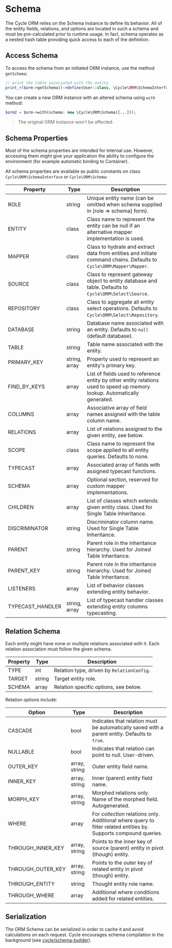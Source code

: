 # Schema

The Cycle ORM relies on the Schema instance to define its behavior. All of the entity fields, relations, and options are
located in such a schema and must be pre-calculated prior to runtime usage. In fact, schema operates as a nested hash
table providing quick access to each of the definition.

## Access Schema

To access the schema from an initiated ORM instance, use the method `getSchema`:

```php
// print the table associated with the entity
print_r($orm->getSchema()->define(User::class, \Cycle\ORM\SchemaInterface::TABLE));
```

You can create a new ORM instance with an altered schema using `with` method:

```php
$orm2 = $orm->with(schema: new \Cycle\ORM\Schema([...]));
```

> The original ORM instance won't be affected.

## Schema Properties

Most of the schema properties are intended for internal use. However, accessing them might give your application the
ability to configure the environment (for example automatic binding to Container).

All schema properties are available as public constants on class `Cycle\ORM\SchemaInterface` or `Cycle\ORM\Schema`:

| Property         | Type          | Description                                                                                                                |
|------------------|---------------|----------------------------------------------------------------------------------------------------------------------------|
| ROLE             | string        | Unique entity name (can be omitted when schema supplied in [role => schema] form).                                         |
| ENTITY           | class         | Class name to represent the entity can be null if an alternative mapper implementation is used.                            |
| MAPPER           | class         | Class to hydrate and extract data from entities and initiate command chains. Defaults to `Cycle\ORM\Mapper\Mapper`.        |
| SOURCE           | class         | Class to represent gateway object to entity database and table. Defaults to `Cycle\ORM\Select\Source`.                     |
| REPOSITORY       | class         | Class to aggregate all entity select operations. Defaults to `Cycle\ORM\Select\Repository`.                                |
| DATABASE         | string        | Database name associated with an entity. Defaults to `null` (default database).                                            |
| TABLE            | string        | Table name associated with the entity.                                                                                     |
| PRIMARY_KEY      | string, array | Property used to represent an entity's primary key.                                                                        |
| FIND_BY_KEYS     | array         | List of fields used to reference entity by other entity relations used to speed up memory lookup. Automatically generated. |
| COLUMNS          | array         | Associative array of field names assigned with the table column name.                                                      |
| RELATIONS        | array         | List of relations assigned to the given entity, see below.                                                                 |
| SCOPE            | class         | Class name to represent the scope applied to all entity queries. Defaults to none.                                         |
| TYPECAST         | array         | Associated array of fields with assigned typecast functions.                                                               |
| SCHEMA           | array         | Optional section, reserved for custom mapper implementations.                                                              |
| CHILDREN         | array         | List of classes which extends given entity class. Used for Single Table Inheritance.                                       |
| DISCRIMINATOR    | string        | Discriminator column name. Used for Single Table Inheritance.                                                              |
| PARENT           | string        | Parent role in the inheritance hierarchy. Used for Joined Table Inheritance.                                               |
| PARENT_KEY       | string        | Parent role in the inheritance hierarchy. Used for Joined Table Inheritance.                                               |
| LISTENERS        | array         | List of behavior classes extending entity behavior.                                                                        |
| TYPECAST_HANDLER | string, array | List of typecast handler classes extending entity columns typecasting.                                                     |

## Relation Schema

Each entity might have none or multiple relations associated with it. Each relation association must follow the given
schema.

| Property | Type   | Description                                |
|----------|--------|--------------------------------------------|
| TYPE     | int    | Relation type, driven by `RelationConfig`. |
| TARGET   | string | Target entity role.                        |
| SCHEMA   | array  | Relation specific options, see below.      |

Relation options include:

| Option            | Type          | Description                                                                                                       |
|-------------------|---------------|-------------------------------------------------------------------------------------------------------------------|
| CASCADE           | bool          | Indicates that relation must be automatically saved with a parent entity. Defaults to `true`.                     |
| NULLABLE          | bool          | Indicates that relation can point to null. User-driven.                                                           |
| OUTER_KEY         | array, string | Outer entity field name.                                                                                          |
| INNER_KEY         | array, string | Inner (parent) entity field name.                                                                                 |
| MORPH_KEY         | array, string | Morphed relations only. Name of the morphed field. Autogenerated.                                                 |
| WHERE             | array         | For *collection* relations only. Additional where query to filter related entities by. Supports compound queries. |
| THROUGH_INNER_KEY | array, string | Points to the inner key of source (parent) entity in pivot (though) entity.                                       |
| THROUGH_OUTER_KEY | array, string | Points to the outer key of related entity in pivot (though) entity.                                               |
| THROUGH_ENTITY    | string        | Thought entity role name.                                                                                         |
| THROUGH_WHERE     | array         | Additional where conditions added for related entities.                                                           |

## Serialization

The ORM Schema can be serialized in order to cache it and avoid calculations on each request. Cycle encourages schema
compilation in the background (see [cycle/schema-builder](https://github.com/cycle/schema-builder)).
